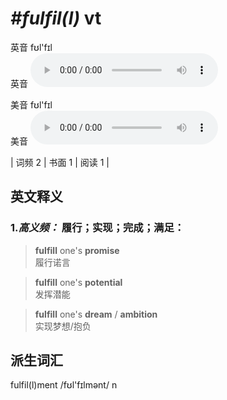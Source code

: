 # ***\#fulfil(l)*** vt
英音 fʊl'fɪl  
英音
<audio src="./media/fulfill-B.aac" controls="controls"></audio>

美音 fʊl'fɪl  
美音
<audio src="./media/fulfill.aac" controls="controls"></audio>



| 词频 2 | 书面 1 | 阅读 1 |  

英文释义
---
### 1.*高义频：* **履行；实现；完成；满足：**  

 > **fulfill** one's **promise**  
 > 履行诺言    

 > **fulfill** one's **potential**  
 > 发挥潜能    

 > **fulfill** one's **dream** / **ambition**  
 > 实现梦想/抱负    


派生词汇
---
fulfil(l)ment /fʊl'fɪlmənt/ n   

